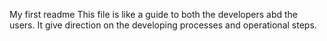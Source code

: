 My first readme
This file is like a guide to both the developers abd the users.
It give direction on the developing processes and operational steps.
